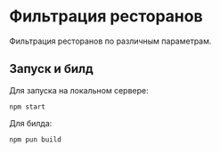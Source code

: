# Фильтрация ресторанов

Фильтрация ресторанов по различным параметрам.

## Запуск и билд

Для запуска на локальном сервере:

```npm start```

Для билда:

```npm pun build```